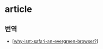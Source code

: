 # article

## 번역

- [[why-isnt-safari-an-evergreen-browser?]]

[//begin]: # "Autogenerated link references for markdown compatibility"
[why-isnt-safari-an-evergreen-browser?]: ../../../why-isnt-safari-an-evergreen-browser? "why-isnt-safari-an-evergreen-browser?"
[//end]: # "Autogenerated link references"
